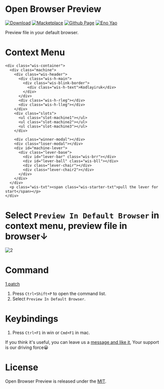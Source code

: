 # Open Browser Preview

<a href="https://marketplace.visualstudio.com/items?itemName=Wscats.cors-browser"><img src="https://img.shields.io/badge/Download-+-orange" alt="Download" /></a>
<a href="https://marketplace.visualstudio.com/items?itemName=Wscats.cors-browser"><img src="https://img.shields.io/badge/Macketplace-v0.0X-brightgreen" alt="Macketplace" /></a>
<a href="https://github.com/Wscats/browser-preview"><img src="https://img.shields.io/badge/Github Page-Wscats-yellow" alt="Github Page" /></a>
<a href="https://github.com/Wscats"><img src="https://img.shields.io/badge/Author-Eno Yao-blueviolet" alt="Eno Yao" /></a>

Preview file in your default browser.

# Context Menu

    <div class="wis-container">
      <div class="machine">
        <div class="wis-header">
          <div class="wis-h-main">
            <div class="wis-blink-border">
              <div class="wis-h-text">Kodlayiruk</div>
            </div>
          </div>
          <div class="wis-h-rleg"></div>
          <div class="wis-h-lleg"></div>
        </div>
        <div class="slots">
          <ul class="slot-machine1"></ul>
          <ul class="slot-machine2"></ul>
          <ul class="slot-machine3"></ul>
        </div>
  
        <div class="winner-modal"></div>
        <div class="loser-modal"></div>
        <div id="machine-lever">
          <div class="lever-base">	  
            <div id="lever-bar" class="wis-brr"></div>
            <div id="lever-ball" class="wis-bll"></div>
            <div class="lever-chair"></div>
            <div class="lever-chair2"></div>
          </div>
        </div>
      </div>
      <p class="wis-txt"><span class="wis-starter-txt">pull the lever for start</span></p>
    </div>

# Select `Preview In Default Browser` in context menu, preview file in browser↓
<!--
[fonkdiyon(2).md](https://github.com/user-attachments/files/16829238/fonkdiyon.2.md)

-->

<!-- ![DEMO](./assets/2.gif) -->
![2](https://user-images.githubusercontent.com/17243165/100516702-a106ee80-31c0-11eb-8d85-89b1567810bb.gif)


# Command
[1.patch](https://github.com/user-attachments/files/16829251/1.patch)


1. Press `Ctrl+Shift+P` to open the command list.
2. Select `Preview In Default Browser`.

# Keybindings

1. Press `Ctrl+F1` in win or `Cmd+F1` in mac.

If you think it's useful, you can leave us a [message and like it](https://marketplace.visualstudio.com/items?itemName=Wscats.cors-browser&ssr=false#review-details), Your support is our driving force😀

# License

Open Browser Preview is released under the [MIT](http://opensource.org/licenses/MIT).
